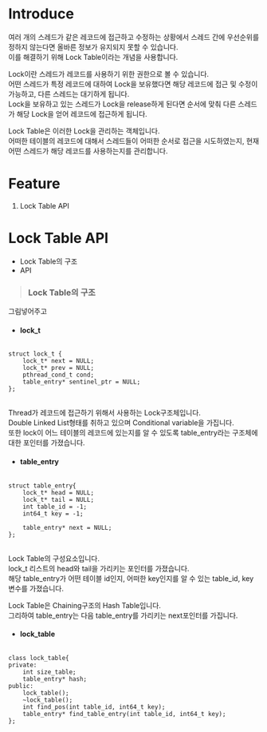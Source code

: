 Introduce
==========
여러 개의 스레드가 같은 레코드에 접근하고 수정하는 상황에서 스레드 간에 우선순위를 정하지 않는다면 올바른 정보가 유지되지 못할 수 있습니다.   
이를 해결하기 위해 Lock Table이라는 개념을 사용합니다.   
   
Lock이란 스레드가 레코드를 사용하기 위한 권한으로 볼 수 있습니다.   
어떤 스레드가 특정 레코드에 대하여 Lock을 보유했다면 해당 레코드에 접근 및 수정이 가능하고, 다른 스레드는 대기하게 됩니다.    
Lock을 보유하고 있는 스레드가 Lock을 release하게 된다면 순서에 맞춰 다른 스레드가 해당 Lock을 얻어 레코드에 접근하게 됩니다.   

Lock Table은 이러한 Lock을 관리하는 객체입니다.   
어떠한 테이블의 레코드에 대해서 스레드들이 어떠한 순서로 접근을 시도하였는지, 현재 어떤 스레드가 해당 레코드를 사용하는지를 관리합니다.   

Feature
========
1. Lock Table API

Lock Table API
==============
+ Lock Table의 구조
+ API

> ### Lock Table의 구조

그림넣어주고

* #### lock_t
<pre>
<code>
struct lock_t {
	lock_t* next = NULL;
	lock_t* prev = NULL;
	pthread_cond_t cond;
	table_entry* sentinel_ptr = NULL;
};
</code>
</pre>
Thread가 레코드에 접근하기 위해서 사용하는 Lock구조체입니다.   
Double Linked List형태를 취하고 있으며 Conditional variable을 가집니다.   
또한 lock이 어느 테이블의 레코드에 있는지를 알 수 있도록 table_entry라는 구조체에 대한 포인터를 가졌습니다.

* #### table_entry
<pre>
<code>
struct table_entry{
	lock_t* head = NULL;
	lock_t* tail = NULL;
	int table_id = -1;
	int64_t key = -1;

	table_entry* next = NULL;
};
</code>
</pre>
Lock Table의 구성요소입니다.   
lock_t 리스트의 head와 tail을 가리키는 포인터를 가졌습니다.   
해당 table_entry가 어떤 테이블 id인지, 어떠한 key인지를 알 수 있는 table_id, key 변수를 가졌습니다.    

Lock Table은 Chaining구조의 Hash Table입니다.   
그리하여 table_entry는 다음 table_entry를 가리키는 next포인터를 가집니다.   

* #### lock_table
<pre>
<code>
class lock_table{
private:
	int size_table;
	table_entry* hash;
public:
	lock_table();
	~lock_table();
	int find_pos(int table_id, int64_t key);
	table_entry* find_table_entry(int table_id, int64_t key);
};
</code>
</pre>
